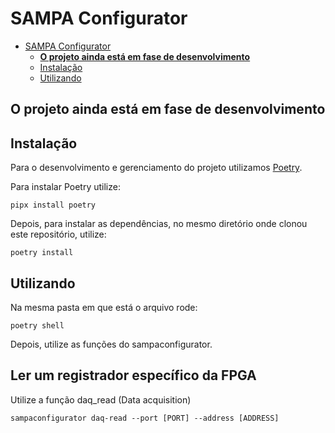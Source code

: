 # SAMPA Configurator

<!--toc:start-->
- [SAMPA Configurator](#sampa-configurator)
  - [**O projeto ainda está em fase de desenvolvimento**](#o-projeto-ainda-está-em-fase-de-desenvolvimento)
  - [Instalação](#instalação)
  - [Utilizando](#utilizando)
<!--toc:end-->

## **O projeto ainda está em fase de desenvolvimento**

## Instalação

Para o desenvolvimento e gerenciamento do projeto utilizamos [Poetry](https://python-poetry.org).

Para instalar Poetry utilize:

```shell
pipx install poetry
```

Depois, para instalar as dependências, no mesmo diretório onde clonou este repositório,
utilize:

```shell
poetry install
```

## Utilizando

Na mesma pasta em que está o arquivo rode:

```shell
poetry shell
```

Depois, utilize as funções do sampaconfigurator.

## Ler um registrador específico da FPGA

Utilize a função daq_read (Data acquisition)

```shell
sampaconfigurator daq-read --port [PORT] --address [ADDRESS]
```
